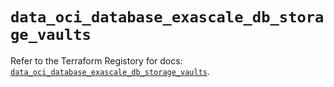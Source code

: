 # `data_oci_database_exascale_db_storage_vaults`

Refer to the Terraform Registory for docs: [`data_oci_database_exascale_db_storage_vaults`](https://registry.terraform.io/providers/oracle/oci/6.18.0/docs/data-sources/database_exascale_db_storage_vaults).
